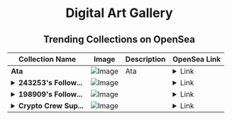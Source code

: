 <div align="center">

# Digital Art Gallery

## Trending Collections on OpenSea

| Collection Name                       | Image                                                                                     | Description                       | OpenSea Link                                                                                          |
|---------------------------------------|-------------------------------------------------------------------------------------------|-----------------------------------|--------------------------------------------------------------------------------------------------------|
| **Ata** | ![Image](https://i.seadn.io/s/raw/files/8f0c99725a8df529d5cb76a222683846.jpg?w=500&auto=format?w=200&auto=format) | Ata | <details><summary>Link</summary>[Ata](https://opensea.io/collection/ata-32)</details> |
| **<details><summary>243253's Follow...</summary>243253's Follower</details>** | ![Image](https://i.seadn.io/s/raw/files/19f9f090920392cc3650cbdf4361755b.png?w=500&auto=format?w=200&auto=format) |  | <details><summary>Link</summary>[243253's Follower](https://opensea.io/collection/243253-s-follower)</details> |
| **<details><summary>198909's Follow...</summary>198909's Follower</details>** | ![Image](https://i.seadn.io/s/raw/files/19f9f090920392cc3650cbdf4361755b.png?w=500&auto=format?w=200&auto=format) |  | <details><summary>Link</summary>[198909's Follower](https://opensea.io/collection/198909-s-follower)</details> |
| **<details><summary>Crypto Crew Sup...</summary>Crypto Crew Superheroes DEMO</details>** | ![Image](https://i.seadn.io/s/raw/files/b2ae1ab69e2e868e720288cf9a1c1ce3.png?w=500&auto=format?w=200&auto=format) |  | <details><summary>Link</summary>[Crypto Crew Superheroes DEMO](https://opensea.io/collection/crypto-crew-superheroes-demo)</details> |

</div>